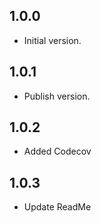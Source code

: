 ## 1.0.0
- Initial version.

## 1.0.1
- Publish version.

## 1.0.2
- Added Codecov

## 1.0.3
- Update ReadMe
